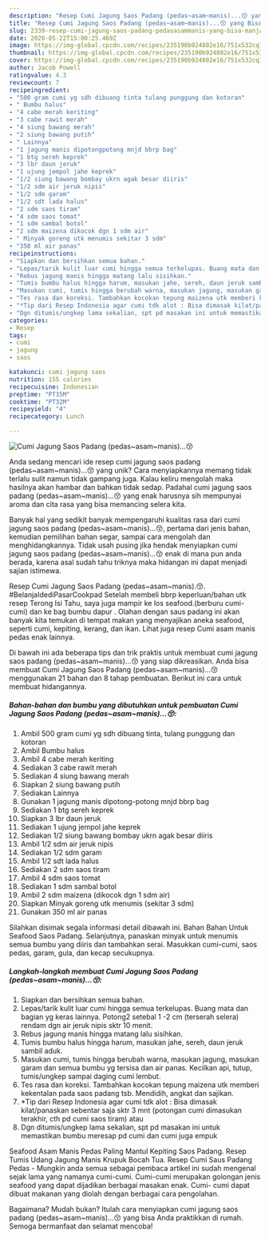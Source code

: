 ```yaml
---
description: "Resep Cumi Jagung Saos Padang (pedas~asam~manis)...😚 yang Bisa Manjain Lidah"
title: "Resep Cumi Jagung Saos Padang (pedas~asam~manis)...😚 yang Bisa Manjain Lidah"
slug: 2339-resep-cumi-jagung-saos-padang-pedasasammanis-yang-bisa-manjain-lidah
date: 2020-05-22T15:00:25.469Z
image: https://img-global.cpcdn.com/recipes/235190b924802e16/751x532cq70/cumi-jagung-saos-padang-pedasasammanis😚-foto-resep-utama.jpg
thumbnail: https://img-global.cpcdn.com/recipes/235190b924802e16/751x532cq70/cumi-jagung-saos-padang-pedasasammanis😚-foto-resep-utama.jpg
cover: https://img-global.cpcdn.com/recipes/235190b924802e16/751x532cq70/cumi-jagung-saos-padang-pedasasammanis😚-foto-resep-utama.jpg
author: Jacob Powell
ratingvalue: 4.3
reviewcount: 7
recipeingredient:
- "500 gram cumi yg sdh dibuang tinta tulang punggung dan kotoran"
- " Bumbu halus"
- "4 cabe merah keriting"
- "3 cabe rawit merah"
- "4 siung bawang merah"
- "2 siung bawang putih"
- " Lainnya"
- "1 jagung manis dipotongpotong mnjd bbrp bag"
- "1 btg sereh keprek"
- "3 lbr daun jeruk"
- "1 ujung jempol jahe keprek"
- "1/2 siung bawang bombay ukrn agak besar diiris"
- "1/2 sdm air jeruk nipis"
- "1/2 sdm garam"
- "1/2 sdt lada halus"
- "2 sdm saos tiram"
- "4 sdm saos tomat"
- "1 sdm sambal botol"
- "2 sdm maizena dikocok dgn 1 sdm air"
- " Minyak goreng utk menumis sekitar 3 sdm"
- "350 ml air panas"
recipeinstructions:
- "Siapkan dan bersihkan semua bahan."
- "Lepas/tarik kulit luar cumi hingga semua terkelupas. Buang mata dan bagian yg keras lainnya. Potong2 setebal 1 -2 cm (terserah selera) rendam dgn air jeruk nipis sktr 10 menit."
- "Rebus jagung manis hingga matang lalu sisihkan."
- "Tumis bumbu halus hingga harum, masukan jahe, sereh, daun jeruk sambil aduk."
- "Masukan cumi, tumis hingga berubah warna, masukan jagung, masukan garam dan semua bumbu yg tersisa dan air panas. Kecilkan api, tutup, tumis/ungkep sampai daging cumi lembut."
- "Tes rasa dan koreksi. Tambahkan kocokan tepung maizena utk memberi kekentalan pada saos padang tsb. Mendidih, angkat dan sajikan."
- "*Tip dari Resep Indonesia agar cumi tdk alot : Bisa dimasak kilat/panaskan sebentar saja sktr 3 mnt (potongan cumi dimasukan terakhir, cth pd cumi saos tiram) atau"
- "Dgn ditumis/ungkep lama sekalian, spt pd masakan ini untuk memastikan bumbu meresap pd cumi dan cumi juga empuk"
categories:
- Resep
tags:
- cumi
- jagung
- saos

katakunci: cumi jagung saos 
nutrition: 155 calories
recipecuisine: Indonesian
preptime: "PT35M"
cooktime: "PT32M"
recipeyield: "4"
recipecategory: Lunch

---
```



![Cumi Jagung Saos Padang (pedas~asam~manis)...😚](https://img-global.cpcdn.com/recipes/235190b924802e16/751x532cq70/cumi-jagung-saos-padang-pedasasammanis😚-foto-resep-utama.jpg)

Anda sedang mencari ide resep cumi jagung saos padang (pedas~asam~manis)...😚 yang unik? Cara menyiapkannya memang tidak terlalu sulit namun tidak gampang juga. Kalau keliru mengolah maka hasilnya akan hambar dan bahkan tidak sedap. Padahal cumi jagung saos padang (pedas~asam~manis)...😚 yang enak harusnya sih mempunyai aroma dan cita rasa yang bisa memancing selera kita.

Banyak hal yang sedikit banyak mempengaruhi kualitas rasa dari cumi jagung saos padang (pedas~asam~manis)...😚, pertama dari jenis bahan, kemudian pemilihan bahan segar, sampai cara mengolah dan menghidangkannya. Tidak usah pusing jika hendak menyiapkan cumi jagung saos padang (pedas~asam~manis)...😚 enak di mana pun anda berada, karena asal sudah tahu triknya maka hidangan ini dapat menjadi sajian istimewa.

Resep Cumi Jagung Saos Padang (pedas~asam~manis).😚. #BelanjaIdediPasarCookpad Setelah membeli bbrp keperluan/bahan utk resep Terong Isi Tahu, saya juga mampir ke los seafood.(berburu cumi-cumi) dan ke bag bumbu dapur . Olahan dengan saus padang ini akan banyak kita temukan di tempat makan yang menyajikan aneka seafood, seperti cumi, kepiting, kerang, dan ikan. Lihat juga resep Cumi asam manis pedas enak lainnya.


Di bawah ini ada beberapa tips dan trik praktis untuk membuat cumi jagung saos padang (pedas~asam~manis)...😚 yang siap dikreasikan. Anda bisa membuat Cumi Jagung Saos Padang (pedas~asam~manis)...😚 menggunakan 21 bahan dan 8 tahap pembuatan. Berikut ini cara untuk membuat hidangannya.

<!--inarticleads1-->

##### Bahan-bahan dan bumbu yang dibutuhkan untuk pembuatan Cumi Jagung Saos Padang (pedas~asam~manis)...😚:

1. Ambil 500 gram cumi yg sdh dibuang tinta, tulang punggung dan kotoran
1. Ambil  Bumbu halus
1. Ambil 4 cabe merah keriting
1. Sediakan 3 cabe rawit merah
1. Sediakan 4 siung bawang merah
1. Siapkan 2 siung bawang putih
1. Sediakan  Lainnya
1. Gunakan 1 jagung manis dipotong-potong mnjd bbrp bag
1. Sediakan 1 btg sereh keprek
1. Siapkan 3 lbr daun jeruk
1. Sediakan 1 ujung jempol jahe keprek
1. Sediakan 1/2 siung bawang bombay ukrn agak besar diiris
1. Ambil 1/2 sdm air jeruk nipis
1. Sediakan 1/2 sdm garam
1. Ambil 1/2 sdt lada halus
1. Sediakan 2 sdm saos tiram
1. Ambil 4 sdm saos tomat
1. Sediakan 1 sdm sambal botol
1. Ambil 2 sdm maizena (dikocok dgn 1 sdm air)
1. Siapkan  Minyak goreng utk menumis (sekitar 3 sdm)
1. Gunakan 350 ml air panas


Silahkan disimak segala informasi detail dibawah ini. Bahan Bahan Untuk Seafood Saos Padang. Selanjutnya, panaskan minyak untuk menumis semua bumbu yang diiris dan tambahkan serai. Masukkan cumi-cumi, saos pedas, garam, gula, dan kecap secukupnya. 

<!--inarticleads2-->

##### Langkah-langkah membuat Cumi Jagung Saos Padang (pedas~asam~manis)...😚:

1. Siapkan dan bersihkan semua bahan.
1. Lepas/tarik kulit luar cumi hingga semua terkelupas. Buang mata dan bagian yg keras lainnya. Potong2 setebal 1 -2 cm (terserah selera) rendam dgn air jeruk nipis sktr 10 menit.
1. Rebus jagung manis hingga matang lalu sisihkan.
1. Tumis bumbu halus hingga harum, masukan jahe, sereh, daun jeruk sambil aduk.
1. Masukan cumi, tumis hingga berubah warna, masukan jagung, masukan garam dan semua bumbu yg tersisa dan air panas. Kecilkan api, tutup, tumis/ungkep sampai daging cumi lembut.
1. Tes rasa dan koreksi. Tambahkan kocokan tepung maizena utk memberi kekentalan pada saos padang tsb. Mendidih, angkat dan sajikan.
1. *Tip dari Resep Indonesia agar cumi tdk alot : Bisa dimasak kilat/panaskan sebentar saja sktr 3 mnt (potongan cumi dimasukan terakhir, cth pd cumi saos tiram) atau
1. Dgn ditumis/ungkep lama sekalian, spt pd masakan ini untuk memastikan bumbu meresap pd cumi dan cumi juga empuk


Seafood Asam Manis Pedas Paling Mantul Kepiting Saos Padang. Resep Tumis Udang Jagung Manis Krupuk Bocah Tua. Resep Cumi Saus Padang Pedas - Mungkin anda semua sebagai pembaca artikel ini sudah mengenal sejak lama yang namanya cumi-cumi. Cumi-cumi merupakan golongan jenis seafood yang dapat dijadikan berbagai masakan enak. Cumi- cumi dapat dibuat makanan yang diolah dengan berbagai cara pengolahan. 

Bagaimana? Mudah bukan? Itulah cara menyiapkan cumi jagung saos padang (pedas~asam~manis)...😚 yang bisa Anda praktikkan di rumah. Semoga bermanfaat dan selamat mencoba!
